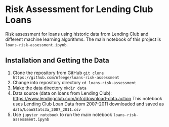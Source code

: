 # Risk Assessment for Lending Club Loans
Risk assessment for loans using historic data from Lending Club and different machine learning algorithms. The main notebook of this project is ```loans-risk-assessment.ipynb```.

## Installation and Getting the Data

1. Clone the repository from GitHub
 ```git clone https://github.com/nfeege/loans-risk-assessment```
2. Change into repository directory
 ```cd loans-risk-assessment```
3. Make the data directory
 ```mkdir data```
4. Data source (data on loans from Lending Club): https://www.lendingclub.com/info/download-data.action This notebook uses Lending Club Loan Data from 2007-2011 downloaded and saved as
 ```data/LoanStats3a_2007_2011.csv```
5. Use ```jupyter notebook``` to run the main notebook ```loans-risk-assessment.ipynb```
